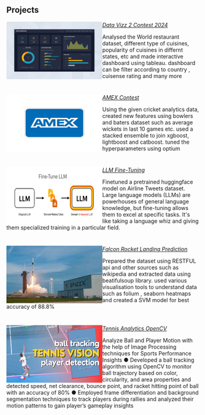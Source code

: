 ## Projects

<img align="left" width="250" height="150" src="https://github.com/Shubham2376G/AI_Projects/blob/main/Images/data_vizz.png"> *[Data Vizz 2 Contest 2024](https://github.com/Shubham2376G/AI_Projects/tree/main/Data_Vizz_2)*

Analysed the World restaurant dataset, different type of cuisines, popularity of cuisines in differnt states, etc and made interactive dashboard using tableau. dashboard can be filter according to country , cuisense rating and many more

#

<img align="left" width="250" height="150" src="https://github.com/Shubham2376G/AI_Projects/blob/main/Images/amex-card1708.jpg"> *[AMEX Contest](https://github.com/Shubham2376G/AI_Projects/tree/main/AMEX_Contest_2024)*

Using the given cricket analytics data, created new features using bowlers and baters dataset such as average wickets in last 10 games etc. used a stacked ensemble to join xgboost, lightboost and catboost. tuned the hyperparameters using optium

#

<img align="left" width="250" height="150" src="https://github.com/Shubham2376G/AI_Projects/blob/main/Images/llm_finetuning.png"> *[LLM Fine-Tuning](https://github.com/Shubham2376G/AI_Projects/tree/main/LLM_FineTuning)*

Finetuned a pretrained huggingface model on Airline Tweets dataset. Large language models (LLMs) are powerhouses of general language knowledge, but fine-tuning allows them to excel at specific tasks. It's like taking a language whiz and giving them specialized training in a particular field.

#

<img align="left" width="250" height="150" src="https://github.com/Shubham2376G/AI_Projects/blob/main/Images/falcon.jfif"> *[Falcon Rocket Landing Prediction](https://github.com/Shubham2376G/AI_Projects/tree/main/IBM_Project_FalconX_Land_Prediction)*

Prepared the dataset using RESTFUL api and other sources such as wikipedia and extracted data using beatifulsoup library. used various visualisation tools to understand data such as folium , seaborn heatmaps and created a SVM model for best accuracy of 88.8%

#

<img align="left" width="250" height="150" src="https://github.com/Shubham2376G/AI_Projects/blob/main/Images/tennis.jpg"> *[Tennis Analytics OpenCV](https://github.com/Shubham2376G/AI_Projects/tree/main/Tennis_Analysis_OpenCV)*

Analyze Ball and Player Motion with the help of Image Processing techniques for Sports Performance Insights
● Developed a ball tracking algorithm using OpenCV to monitor ball trajectory based on color, circularity, and area properties and detected speed, net clearance, bounce point, and racket hitting point of ball with an accuracy of 80%
● Employed frame differentiation and background segmentation techniques to track players during rallies and analyzed their motion patterns to gain player’s gameplay insights
